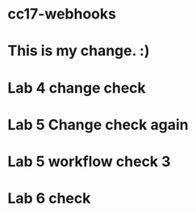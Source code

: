 # cc17-webhooks
# This is my change. :)
# Lab 4 change check
# Lab 5 Change check again
# Lab 5 workflow check 3
# Lab 6 check
